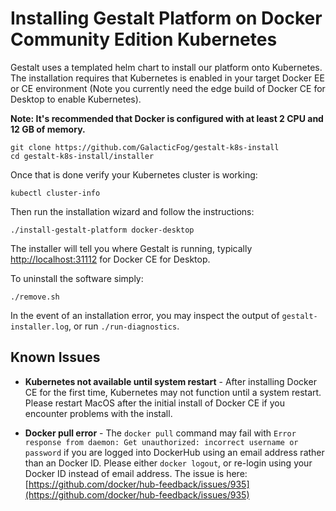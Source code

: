 # Installing Gestalt Platform on Docker Community Edition Kubernetes

Gestalt uses a templated helm chart to install our platform onto Kubernetes.  The installation requires that Kubernetes is enabled in your target Docker EE or CE environment (Note you currently need the edge build of Docker CE for Desktop to enable Kubernetes).

**Note: It's recommended that Docker is configured with at least 2 CPU and 12 GB of memory.**

```
git clone https://github.com/GalacticFog/gestalt-k8s-install
cd gestalt-k8s-install/installer
```

Once that is done verify your Kubernetes cluster is working:

```
kubectl cluster-info
```

Then run the installation wizard and follow the instructions:
```
./install-gestalt-platform docker-desktop
```
The installer will tell you where Gestalt is running, typically [http://localhost:31112](http://localhost:31112) for Docker CE for Desktop.

To uninstall the software simply:
```
./remove.sh
```

In the event of an installation error, you may inspect the output of `gestalt-installer.log`, or run `./run-diagnostics`.

## Known Issues

* **Kubernetes not available until system restart** - After installing Docker CE for the first time, Kubernetes may not function until a system restart.  Please restart MacOS after the initial install of Docker CE if you encounter problems with the install.

* **Docker pull error** - The `docker pull` command may fail with `Error response from daemon: Get unauthorized: incorrect username or password` if you are logged into DockerHub using an email address rather than an Docker ID.  Please either `docker logout`, or re-login using your Docker ID instead of email address.  The issue is here: [https://github.com/docker/hub-feedback/issues/935](https://github.com/docker/hub-feedback/issues/935)
